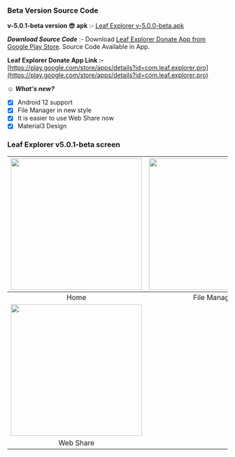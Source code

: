 ### Beta Version Source Code

**v-5.0.1-beta version 😎 apk** :-
[Leaf Explorer v-5.0.0-beta.apk](https://github.com/Shiv-Shambhu/Leaf-Explorer/blob/main/Version/apk)

***Download Source Code*** :-
Download [Leaf Explorer Donate App from Google Play Store](https://play.google.com/store/apps/details?id=com.leaf.explorer.pro). Source Code Available in App.

****Leaf Explorer Donate App Link :-****
 [https://play.google.com/store/apps/details?id=com.leaf.explorer.pro](https://play.google.com/store/apps/details?id=com.leaf.explorer.pro)

☺️
***What's new?***

- [x] Android 12 support
- [x] File Manager in new style
- [x] It is easier to use Web Share now
- [x] Material3 Design

### Leaf Explorer v5.0.1-beta screen

| <img src = "https://github.com/Shiv-Shambhu/Leaf-Explorer/blob/main/Image/beta_home_page.jpg" width = "300"/> | <img src = "https://github.com/Shiv-Shambhu/Leaf-Explorer/blob/main/Image/beta_file_manager.jpg" width = "300"/> |
|:---:|:---:|
| Home | File Manager |
| <img src = "https://github.com/Shiv-Shambhu/Leaf-Explorer/blob/main/Image/beta_web_share.jpg" width = "300"/> |
| Web Share |

